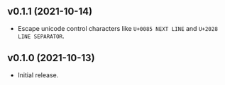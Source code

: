 ## v0.1.1 (2021-10-14)
- Escape unicode control characters like `U+0085 NEXT LINE` and `U+2028 LINE SEPARATOR`.

## v0.1.0 (2021-10-13)
- Initial release.
